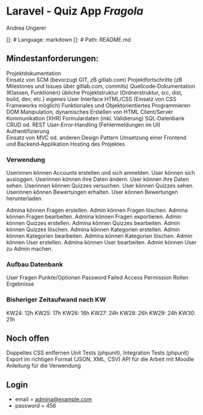 # Laravel - Quiz App _Fragola_

Andrea Ungerer

[]: # Language: markdown
[]: # Path: README.md

## Mindestanforderungen:
Projektdokumentation  
Einsatz von SCM (bevorzugt GIT, zB gitlab.com)
Projektfortschritte (zB Milestones und Issues über gitlab.com, commits)
Quellcode‐Dokumentation (Klassen, Funktionen)
übliche Projektstruktur (Ordnerstruktur, src, dist, build, dev, etc.)
eigenes User Interface HTML/CSS (Einsatz von CSS Frameworks möglich)
Funktionales und Objektorientiertes Programmieren
DOM Manipulation, dynamisches Erstellen von HTML
Client/Server Kommunikation (XHR)
Formulardaten (inkl. Validierung)
SQL‐Datenbank  
CRUD od. REST
User‐Error‐Handling (Fehlermeldungen im UI)
Authentifizierung  
Einsatz von MVC od. anderen Design Pattern
Umsetzung einer Frontend und Backend‐Applikation
Hosting des Projektes

### Verwendung
Userinnen können Accounts erstellen und sich anmelden.
User können sich ausloggen.
Userinnen können ihre Daten ändern.
User können ihre Daten sehen.
Userinnen können Quizzes versuchen.
User können Quizzes sehen.
Userinnen können Bewertungen erhalten.
User können Bewertungen herunterladen.

Admina können Fragen erstellen.
Admin können Fragen löschen.
Admina können Fragen bearbeiten.
Admina können Fragen exportieren.
Admin können Quizzes erstellen.
Admina können Quizzes bearbeiten.
Admin können Quizzes löschen.
Admina können Kategorien erstellen.
Admin können Kategorien bearbeiten.
Admina können Kategorien löschen.
Admin können User erstellen.
Admina können User bearbeiten.
Admin können User zu Admin machen.

### Aufbau Datenbank
User
Fragen
Punkte/Optionen
Password
Failed
Access
Permission
Rollen
Ergebnisse

### Bisheriger Zeitaufwand nach KW
KW24: 12h
KW25: 17h
KW26: 16h
KW27: 24h
KW28: 26h
KW29: 24h
KW30: 21h

## Noch offen
Doppeltes CSS entfernen
Unit Tests (phpunit), Integration Tests (phpunit)
Export im richtigen Format (JSON, XML, CSV)
API für die Arbeit mit Moodle
Anleitung für die Verwendung

## Login

-   email = admina@example.com
-   password = 456